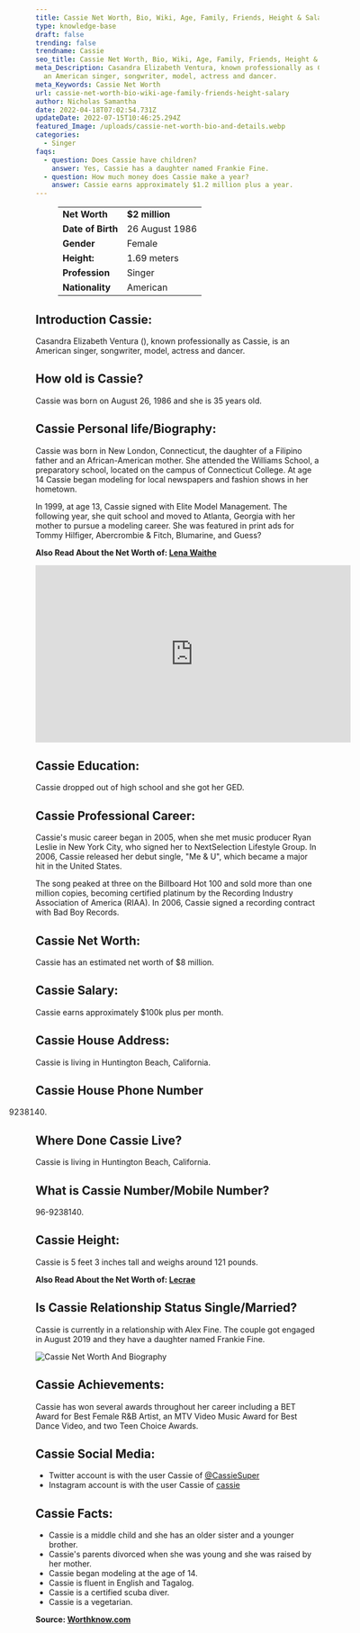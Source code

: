 ```yaml
---
title: Cassie Net Worth, Bio, Wiki, Age, Family, Friends, Height & Salary
type: knowledge-base
draft: false
trending: false
trendname: Cassie
seo_title: Cassie Net Worth, Bio, Wiki, Age, Family, Friends, Height & Salary - Worthknow
meta_Description: Casandra Elizabeth Ventura, known professionally as Cassie, is
  an American singer, songwriter, model, actress and dancer.
meta_Keywords: Cassie Net Worth
url: cassie-net-worth-bio-wiki-age-family-friends-height-salary
author: Nicholas Samantha
date: 2022-04-18T07:02:54.731Z
updateDate: 2022-07-15T10:46:25.294Z
featured_Image: /uploads/cassie-net-worth-bio-and-details.webp
categories:
  - Singer
faqs:
  - question: Does Cassie have children?
    answer: Yes, Cassie has a daughter named Frankie Fine.
  - question: How much money does Cassie make a year?
    answer: Cassie earns approximately $1.2 million plus a year.
---
```

<figure class="wp-block-table is-style-stripes">
  <table>
    <tbody>
      <tr>
        <td>
          <strong>Net Worth</strong>
        </td>
        <td>
          <strong>$2 million</strong>
        </td>
      </tr>
      <tr>
        <td>
          <strong>Date of Birth</strong>
        </td>
        <td>26  August 1986</td>
      </tr>
      <tr>
        <td>
          <strong>Gender</strong>
        </td>
        <td>Female</td>
      </tr>
      <tr>
        <td>
          <strong>Height:</strong>
        </td>
        <td>1.69 meters</td>
      </tr>
      <tr>
        <td>
          <strong>Profession</strong>
        </td>
        <td>Singer</td>
      </tr>
      <tr>
        <td>
          <strong>Nationality</strong>
        </td>
        <td>American</td>
      </tr>
    </tbody>
  </table>
</figure>

## **Introduction Cassie:**

Casandra Elizabeth Ventura (), known professionally as Cassie, is an American singer, songwriter, model, actress and dancer.

## **How old is Cassie?**

Cassie was born on August 26, 1986 and she is 35 years old.

## **Cassie Personal life/Biography:**

Cassie was born in New London, Connecticut, the daughter of a Filipino father and an African-American mother. She attended the Williams School, a preparatory school, located on the campus of Connecticut College. At age 14 Cassie began modeling for local newspapers and fashion shows in her hometown. 

In 1999, at age 13, Cassie signed with Elite Model Management. The following year, she quit school and moved to Atlanta, Georgia with her mother to pursue a modeling career. She was featured in print ads for Tommy Hilfiger, Abercrombie & Fitch, Blumarine, and Guess?

**Also Read About the Net Worth of: <a href="https://worthknow.com/lena-waithe-net-worth-bio-wiki-age-family-friends-height-salary/" target="_blank" rel="noopener">Lena Waithe</a>**

<iframe width="560" height="315" src="https://www.youtube.com/embed/ZNbFcJK2m_Q" title="YouTube video player" frameborder="0" allow="accelerometer; autoplay; clipboard-write; encrypted-media; gyroscope; picture-in-picture" allowfullscreen></iframe>

## **Cassie Education:**

Cassie dropped out of high school and she got her GED.

## **Cassie Professional Career:**

Cassie's music career began in 2005, when she met music producer Ryan Leslie in New York City, who signed her to NextSelection Lifestyle Group. In 2006, Cassie released her debut single, "Me & U", which became a major hit in the United States.

The song peaked at three on the Billboard Hot 100 and sold more than one million copies, becoming certified platinum by the Recording Industry Association of America (RIAA). In 2006, Cassie signed a recording contract with Bad Boy Records.

## **Cassie Net Worth:**

Cassie has an estimated net worth of $8 million.

## **Cassie Salary:**

Cassie earns approximately $100k plus per month.

## **Cassie House Address:**

Cassie is living in Huntington Beach, California.

## **Cassie House Phone Number**

9238140.

## **Where Done Cassie Live?**

Cassie is living in Huntington Beach, California.

## **What is Cassie Number/Mobile Number?**

96-9238140.

## **Cassie Height:**

Cassie is 5 feet 3 inches tall and weighs around 121 pounds.

**Also Read About the Net Worth of: <a href="https://worthknow.com/lecrae-net-worth-bio-wiki-age-family-friends-height-salary/" target="_blank" rel="noopener">Lecrae</a>**

## **Is Cassie Relationship Status Single/Married?**

Cassie is currently in a relationship with Alex Fine. The couple got engaged in August 2019 and they have a daughter named Frankie Fine.

![Cassie Net Worth And Biography](/uploads/cassie-net-worth.webp)

## **Cassie Achievements:**

Cassie has won several awards throughout her career including a BET Award for Best Female R&B Artist, an MTV Video Music Award for Best Dance Video, and two Teen Choice Awards.

## **Cassie Social Media:**

* Twitter account is with the user Cassie of  <a href="https://twitter.com/cassiesuper" target="_blank" rel="nofollow" rel="noopener">@CassieSuper</a>
* Instagram account is with the user Cassie of  <a href="https://www.instagram.com/cassie/" target="_blank" rel="nofollow" rel="noopener">cassie</a>

## **Cassie Facts:**

* Cassie is a middle child and she has an older sister and a younger brother.
* Cassie's parents divorced when she was young and she was raised by her mother.
* Cassie began modeling at the age of 14.
* Cassie is fluent in English and Tagalog.
* Cassie is a certified scuba diver.
* Cassie is a vegetarian.

**Source: <a href="https://worthknow.com/" target="_blank" rel="noopener">Worthknow.com</a>**